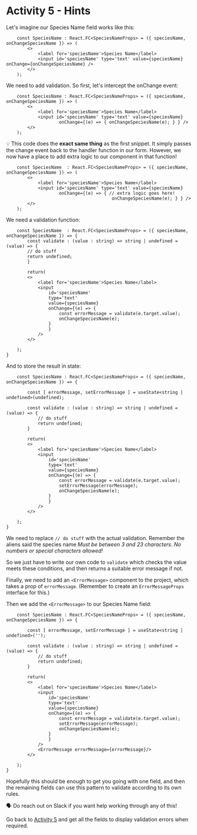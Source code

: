 # Activity 5 - Hints

Let's imagine our Species Name field works like this:

```TSX
	const SpeciesName : React.FC<SpeciesNameProps> = ({ speciesName, onChangeSpeciesName }) => (
		<>
			<label for='speciesName'>Species Name</label>
			<input id='speciesName' type='text' value={speciesName} onChange={onChangeSpeciesName} />
		</>
	);
```

We need to add validation. So first, let's intercept the onChange event:

```TSX
	const SpeciesName : React.FC<SpeciesNameProps> = ({ speciesName, onChangeSpeciesName }) => (
		<>
			<label for='speciesName'>Species Name</label>
			<input id='speciesName' type='text' value={speciesName}
					onChange={(e) => { onChangeSpeciesName(e); } } />
		</>
	);
```

💡 This code does the **exact same thing** as the first snippet. It simply passes the change event back to the handler function in our form. However, we now have a place to add extra logic to our component in that function!

```TSX
	const SpeciesName  : React.FC<SpeciesNameProps> = ({ speciesName, onChangeSpeciesName }) => (
		<>
			<label for='speciesName'>Species Name</label>
			<input id='speciesName' type='text' value={speciesName}
					onChange={(e) => { // extra logic goes here!
										onChangeSpeciesName(e); } } />
		</>
	);
```

We need a validation function:

```TSX
	const SpeciesName  : React.FC<SpeciesNameProps> = ({ speciesName, onChangeSpeciesName }) => {
		const validate : (value : string) => string | undefined = (value) => {
		// do stuff
		return undefined;
		}

		return(
		<>
			<label for='speciesName'>Species Name</label>
			<input
				id='speciesName'
				type='text'
				value={speciesName}
				onChange={(e) => {
					const errorMessage = validate(e.target.value);
					onChangeSpeciesName(e);
				}
				}
			/>
		</>

	);
}
```

And to store the result in state:

```TSX
	const SpeciesName : React.FC<SpeciesNameProps> = ({ speciesName, onChangeSpeciesName }) => {

		const [ errorMessage, setErrorMessage ] = useState<string | undefined>(undefined);

		const validate : (value : string) => string | undefined = (value) => {
			// do stuff
			return undefined;
		}

		return(
		<>
			<label for='speciesName'>Species Name</label>
			<input
				id='speciesName'
				type='text'
				value={speciesName}
				onChange={(e) => {
					const errorMessage = validate(e.target.value);
					setErrorMessage(errorMessage);
					onChangeSpeciesName(e);
				}
				}
			/>
		</>

	);
}
```

We need to replace `// do stuff` with the actual validation. Remember the aliens said the species name _Must be between 3 and 23 characters. No numbers or special characters allowed!_

So we just have to write our own code to `validate` which checks the value meets these conditions, and then returns a suitable error message if not.

Finally, we need to add an `<ErrorMessage>` component to the project, which takes a prop of `errorMessage`. (Remember to create an `ErrorMessageProps` interface for this.)

Then we add the `<ErrorMessage>` to our Species Name field:

```TSX
	const SpeciesName : React.FC<SpeciesNameProps> = ({ speciesName, onChangeSpeciesName }) => {

		const [ errorMessage, setErrorMessage ] = useState<string | undefined>('');

		const validate : (value : string) => string | undefined = (value) => {
			// do stuff
			return undefined;
		}

		return(
		<>
			<label for='speciesName'>Species Name</label>
			<input
				id='speciesName'
				type='text'
				value={speciesName}
				onChange={(e) => {
					const errorMessage = validate(e.target.value);
					setErrorMessage(errorMessage);
					onChangeSpeciesName(e);
				}
				}
			/>
			<ErrorMessage errorMessage={errorMessage}/>
		</>

	);
}
```

Hopefully this should be enough to get you going with one field, and then the remaining fields can use this pattern to validate according to its own rules.

🗣 Do reach out on Slack if you want help working through any of this!

Go back to [Activity 5](./activity_5.md) and get all the fields to display validation errors when required.
